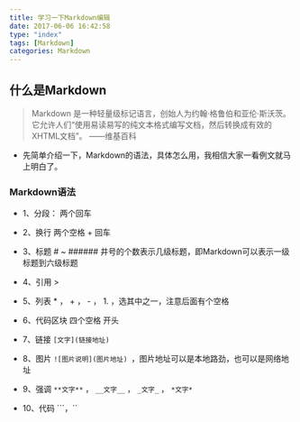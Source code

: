 ```yaml
---
title: 学习一下Markdown编辑
date: 2017-06-06 16:42:58
type: "index"
tags: [Markdown]
categories: Markdown
---
```


## 什么是Markdown

> Markdown 是一种轻量级标记语言，创始人为约翰·格鲁伯和亚伦·斯沃茨。它允许人们“使用易读易写的纯文本格式编写文档，然后转换成有效的XHTML文档”。 ——维基百科

- 先简单介绍一下，Markdown的语法，具体怎么用，我相信大家一看例文就马上明白了。

### Markdown语法
<!-- more -->
- 1、分段： 两个回车


- 2、换行 两个空格 + 回车  

- 3、标题 # ~ ###### 井号的个数表示几级标题，即Markdown可以表示一级标题到六级标题

- 4、引用 >

- 5、列表 * ， + ， - ， 1. ，选其中之一，注意后面有个空格

- 6、代码区块 四个空格 开头

- 7、链接 `[文字](链接地址)`

- 8、图片 `![图片说明](图片地址) `，图片地址可以是本地路劲，也可以是网络地址

- 9、强调 `**文字**` ， `__文字__` ， `_文字_` ， `*文字*`

- 10、代码 ```，``
